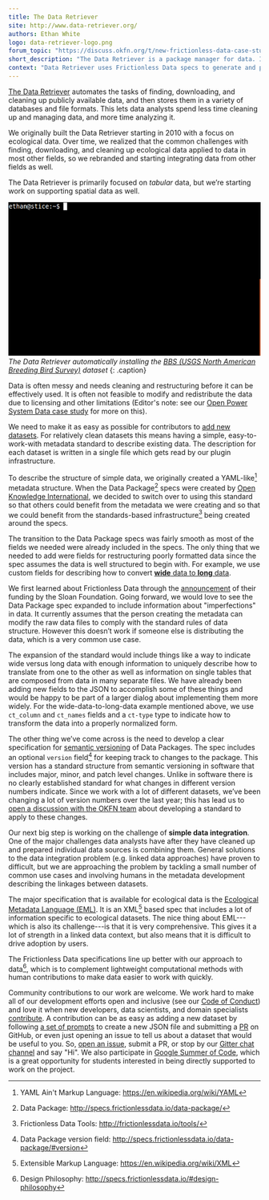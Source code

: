 ```yaml
---
title: The Data Retriever
site: http://www.data-retriever.org/
authors: Ethan White
logo: data-retriever-logo.png
forum_topic: "https://discuss.okfn.org/t/new-frictionless-data-case-study-published-the-data-retriever/5383"
short_description: "The Data Retriever is a package manager for data. It downloads, cleans, and stores publicly available data, so that analysts spend less time cleaning and managing data, and more time analyzing it."
context: "Data Retriever uses Frictionless Data specs to generate and package metadata for publicly available data"
---
```


[The Data Retriever](http://www.data-retriever.org/) automates the
tasks of finding, downloading, and cleaning up publicly available
data, and then stores them in a variety of databases and file
formats. This lets data analysts spend less time cleaning up and
managing data, and more time analyzing it.

We originally built the Data Retriever starting in 2010 with a focus
on ecological data. Over time, we realized that the common challenges
with finding, downloading, and cleaning up ecological data applied to data
in most other fields, so we rebranded and starting integrating data
from other fields as well.

The Data Retriever is primarily focused on *tabular* data, but we’re
starting work on supporting spatial data as well.

![Diagram](/img/case-studies/data-retriever-install.gif) *The Data
Retriever automatically installing the [BBS (USGS North American
Breeding Bird Survey)](https://www.pwrc.usgs.gov/bbs/) dataset*
{: .caption}

Data is often messy and needs cleaning and restructuring before it can
be effectively used. It is often not feasible to modify and
redistribute the data due to licensing and other limitations (Editor's
note: see our
[Open Power System Data case study](/case-studies/open-power-system-data/)
for more on this).

We need to make it as easy as possible for contributors to
[add new datasets](https://retriever.readthedocs.io/en/latest/scripts.html). For
relatively clean datasets this means having a simple,
easy-to-work-with metadata standard to describe existing data. The
description for each dataset is written in a single file which gets
read by our plugin infrastructure.

To describe the structure of simple data, we originally created a
YAML-like[^yaml] metadata structure.  When the Data
Package[^datapackage] specs were created by
[Open Knowledge International](https://okfn.org/), we decided to
switch over to using this standard so that others could benefit from
the metadata we were creating and so that we could benefit from the
standards-based infrastructure[^tools] being created around the specs.

The transition to the Data Package specs was fairly smooth as most of
the fields we needed were already included in the specs. The only
thing that we needed to add were fields for restructuring poorly
formatted data since the spec assumes the data is well structured to
begin with. For example, we use custom fields for describing how to
convert
[**wide** data to **long** data](https://en.wikipedia.org/wiki/Wide_and_narrow_data).

We first learned about Frictionless Data through the
[announcement](https://blog.okfn.org/2016/02/29/sloan-foundation-funds-frictionless-data-tooling-and-engagement-at-open-knowledge/)
of their funding by the Sloan Foundation. Going forward, we would love to see the Data Package spec expanded to include information
about "imperfections" in data. It currently assumes that the
person creating the metadata can modify the raw data files to comply with
the standard rules of data structure. However this doesn’t work if
someone else is distributing the data, which is a very common use
case.

The expansion of the standard would include things like a way to
indicate wide versus long data with enough information to uniquely
describe how to translate from one to the other as well as information
on single tables that are composed from data in many separate files.
We have already been adding new fields to the JSON to accomplish some
of these things and would be happy to be part of a larger dialog about
implementing them more widely. For the wide-data-to-long-data example
mentioned above, we use `ct_column` and `ct_names` fields and a
`ct-type` type to indicate how to transform the data into a properly
normalized form.

The other thing we’ve come across is the need to develop a clear
specification for [semantic versioning](http://semver.org/) of Data
Packages. The spec includes an optional `version` field[^version] for
keeping track to changes to the package. This version has a standard
structure from semantic versioning in software that includes major,
minor, and patch level changes. Unlike in software there is no clearly
established standard for what changes in different version numbers
indicate. Since we work with a lot of different datasets, we’ve been
changing a lot of version numbers over the last year; this has lead us
to
[open a discussion with the OKFN team](https://github.com/frictionlessdata/specs/issues/421)
about developing a standard to apply to these changes.

Our next big step is working on the challenge of **simple data
integration**. One of the major challenges data analysts have after
they have cleaned up and prepared individual data sources is combining
them. General solutions to the data integration problem (e.g. linked
data approaches) have proven to difficult, but we are approaching the
problem by tackling a small number of common use cases and involving
humans in the metadata development describing the linkages between
datasets.

The major specification that is available for ecological data is the
[Ecological Metadata Language (EML)](https://knb.ecoinformatics.org/#external//emlparser/docs/index.html). It
is an XML[^xml] based spec that includes a lot of information specific
to ecological datasets. The nice thing about EML---which is also its
challenge---is that it is very comprehensive. This gives it a lot of
strength in a linked data context, but also means that it is difficult
to drive adoption by users.

The Frictionless Data specifications line up better with our approach
to data[^philosophy], which is to complement lightweight computational
methods with human contributions to make data easier to work with
quickly.

Community contributions to our work are welcome. We work hard to make all of our development efforts open
and inclusive (see our
[Code of Conduct](https://github.com/weecology/retriever/blob/master/docs/code_of_conduct.rst))
and love it when new developers, data scientists, and domain
specialists [contribute](http://www.data-retriever.org/#contribute). A
contribution can be as easy as adding a new dataset by following
[a set of prompts](https://retriever.readthedocs.io/en/latest/scripts.html)
to create a new JSON file and submitting a
[PR](https://help.github.com/articles/about-pull-requests/) on GitHub,
or even just opening an issue to tell us about a dataset that would be
useful to you. So,
[open an issue](http://github.com/weecology/retriever/issues/new),
submit a PR, or stop by our
[Gitter chat channel](https://gitter.im/weecology/retriever) and say
"Hi". We also participate in
[Google Summer of Code](https://developers.google.com/open-source/gsoc/),
which is a great opportunity for students interested in being directly
supported to work on the project.

[^pandas]: Pandas: Python package for data analysis: <http://pandas.pydata.org/>
[^datapackage]: Data Package: <http://specs.frictionlessdata.io/data-package/>
[^tools]: Frictionless Data Tools: <http://frictionlessdata.io/tools/>
[^xml]: Extensible Markup Language: <https://en.wikipedia.org/wiki/XML>
[^tdp]: Tabular Data Package: <http://specs.frictionlessdata.io/tabular-data-package/>
[^tableschema]: Table Schema: <http://specs.frictionlessdata.io/table-schema/>
[^philosophy]: Design Philosophy: <http://specs.frictionlessdata.io/#design-philosophy>
[^python]: Data Package-aware libraries in Python: <https://github.com/frictionlessdata/datapackage-py>, <https://github.com/frictionlessdata/tableschema-py>, <https://github.com/frictionlessdata/goodtables-py>
[^version]: Data Package version field: <http://specs.frictionlessdata.io/data-package/#version>
[^yaml]: YAML Ain't Markup Language: <https://en.wikipedia.org/wiki/YAML>
